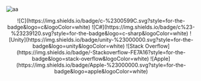 ![aa](https://user-images.githubusercontent.com/66951820/206536190-10f95d8c-def6-479a-bce0-cb315f1769eb.gif)
<p style="text-align:center;">
![C](https://img.shields.io/badge/c-%2300599C.svg?style=for-the-badge&logo=c&logoColor=white)
![C#](https://img.shields.io/badge/c%23-%23239120.svg?style=for-the-badge&logo=c-sharp&logoColor=white)
![Unity](https://img.shields.io/badge/unity-%23000000.svg?style=for-the-badge&logo=unity&logoColor=white)
![Stack Overflow](https://img.shields.io/badge/-Stackoverflow-FE7A16?style=for-the-badge&logo=stack-overflow&logoColor=white)
![Apple](https://img.shields.io/badge/Apple-%23000000.svg?style=for-the-badge&logo=apple&logoColor=white)
</p>
